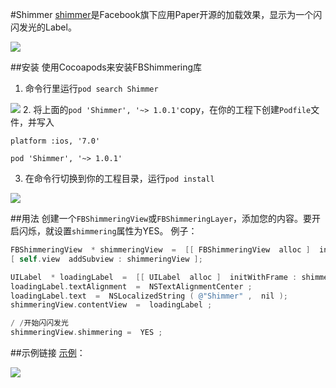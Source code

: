 #Shimmer
[shimmer](https://github.com/facebook/Shimmer)是Facebook旗下应用Paper开源的加载效果，显示为一个闪闪发光的Label。

![](https://raw.github.com/zt1991616/blog/master/Image/14032002.gif)

##安装
使用Cocoapods来安装FBShimmering库
1. 命令行里运行`pod search Shimmer`

![](https://raw.github.com/zt1991616/blog/master/Image/14032003.png)
2. 将上面的`pod 'Shimmer', '~> 1.0.1'`copy，在你的工程下创建`Podfile`文件，并写入
```
platform :ios, '7.0'

pod 'Shimmer', '~> 1.0.1'
```
3. 在命令行切换到你的工程目录，运行`pod install`

![](https://raw.github.com/zt1991616/blog/master/Image/14032001.png)

##用法
创建一个`FBShimmeringView`或`FBShimmeringLayer`，添加您的内容。要开启闪烁，就设置`shimmering`属性为YES。
例子：
```Objective-C
FBShimmeringView  * shimmeringView  =  [[ FBShimmeringView  alloc ]  initWithFrame : self.view.bounds ]; 
[ self.view  addSubview : shimmeringView ];

UILabel  * loadingLabel  =  [[ UILabel  alloc ]  initWithFrame : shimmeringView.bounds ]; 
loadingLabel.textAlignment  =  NSTextAlignmentCenter ; 
loadingLabel.text  =  NSLocalizedString ( @"Shimmer" ,  nil ); 
shimmeringView.contentView  =  loadingLabel ;

/ /开始闪闪发光
shimmeringView.shimmering =  YES ;
```

##示例链接
[示例](https://github.com/zt1991616/ShimmerDemo)：

![](https://raw.github.com/zt1991616/blog/master/Image/14032004.gif)